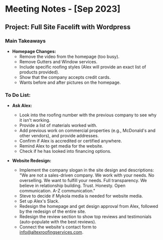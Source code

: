 # Meeting Notes - [Sep 2023]

## Project: Full Site Facelift with Wordpress

### Main Takeaways
- **Homepage Changes:**
  - Remove the video from the homepage (too busy).
  - Remove Gutters and Window services.
  - Include specific roofing styles (Alex will provide an exact list of products provided).
  - Show that the company accepts credit cards.
  - Wants before and after pictures on the homepage.

### To Do List:
- **Ask Alex:**
  - Look into the roofing number with the previous company to see why it isn't working.
  - Provide a list of materials worked with.
  - Add previous work on commercial properties (e.g., McDonald's and other vendors), and provide addresses.
  - Confirm if Alex is accredited or certified anywhere.
  - Remind Alex to get media for the website.
  - Check if he has looked into financing options.
  
- **Website Redesign:**
  - Implement the company slogan in the site design and descriptions: "We are not a sales-driven company. We work with your needs. No overselling. We want to fulfill your needs. Full transparency. We believe in relationship building. Trust. Honesty. Open communication. A-Z communication."
  - Steve to decide if Mykola media is needed for website media.
  - Set up Alex's Slack.
  - Redesign the homepage and get design approval from Alex, followed by the redesign of the entire site.
  - Redesign the review section to show top reviews and testimonials (auto-populate with the best reviews).
  - Connect the website's contact form to info@altexroofingservices.com.

